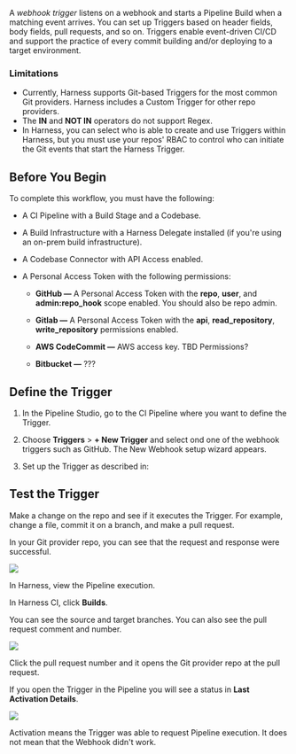 A *webhook trigger* listens on a webhook and starts a Pipeline Build when a matching event arrives. You can set up Triggers based on header fields, body fields, pull requests, and so on. Triggers enable event-driven CI/CD and support the practice of every commit building and/or deploying to a target environment.

### Limitations

*   Currently, Harness supports Git-based Triggers for the most common Git providers. Harness includes a Custom Trigger for other repo providers.
*   The **IN** and **NOT IN** operators do not support Regex.
*   In Harness, you can select who is able to create and use Triggers within Harness, but you must use your repos' RBAC to control who can initiate the Git events that start the Harness Trigger.


## Before You Begin

To complete this workflow, you must have the following:

* A CI Pipeline with a Build Stage and a Codebase.

* A Build Infrastructure with a Harness Delegate installed (if you're using an on-prem build infrastructure).

* A Codebase Connector with API Access enabled.

* A Personal Access Token with the following permissions: 

   * **GitHub —** A Personal Access Token with the **repo**, **user**, and **admin:repo_hook** scope enabled. You should also be repo admin.
   
   * **Gitlab —** A Personal Access Token with the **api**, **read_repository**, **write_repository** permissions enabled. 
   
   * **AWS CodeCommit —** AWS access key. TBD Permissions? 

   * **Bitbucket —** ???
   

## Define the Trigger

1) In the Pipeline Studio, go to the CI Pipeline where you want to define the Trigger.

2) Choose **Triggers** > **+ New Trigger** and select ond one of the webhook triggers such as GitHub. The New Webhook setup wizard appears.

3) Set up the Trigger as described in:



## Test the Trigger

Make a change on the repo and see if it executes the Trigger. For example, change a file, commit it on a branch, and make a pull request.

In your Git provider repo, you can see that the request and response were successful.

![](https://files.helpdocs.io/i5nl071jo5/articles/hndnde8usz/1614104307757/image.png)

In Harness, view the Pipeline execution.

In Harness CI, click **Builds**.

You can see the source and target branches. You can also see the pull request comment and number.

![](https://files.helpdocs.io/i5nl071jo5/articles/hndnde8usz/1614104376860/image.png)

Click the pull request number and it opens the Git provider repo at the pull request.

If you open the Trigger in the Pipeline you will see a status in **Last Activation Details**.

![](https://files.helpdocs.io/i5nl071jo5/articles/hndnde8usz/1624922961169/clean-shot-2021-06-28-at-16-29-13.png)

Activation means the Trigger was able to request Pipeline execution. It does not mean that the Webhook didn't work.

  

